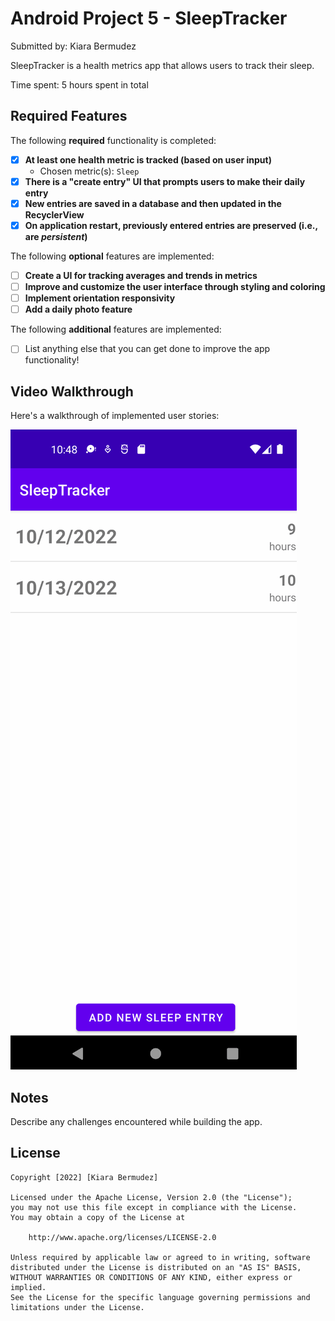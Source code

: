 # Android Project 5 - SleepTracker

Submitted by: Kiara Bermudez

SleepTracker is a health metrics app that allows users to track their sleep.

Time spent: 5 hours spent in total

## Required Features

The following **required** functionality is completed:

- [X] **At least one health metric is tracked (based on user input)**
  - Chosen metric(s): `Sleep`
- [X] **There is a "create entry" UI that prompts users to make their daily entry**
- [X] **New entries are saved in a database and then updated in the RecyclerView**
- [X] **On application restart, previously entered entries are preserved (i.e., are *persistent*)**
 
The following **optional** features are implemented:

- [ ] **Create a UI for tracking averages and trends in metrics**
- [ ] **Improve and customize the user interface through styling and coloring**
- [ ] **Implement orientation responsivity**
- [ ] **Add a daily photo feature**

The following **additional** features are implemented:

- [ ] List anything else that you can get done to improve the app functionality!

## Video Walkthrough

Here's a walkthrough of implemented user stories:

<img src='SleepTracker-demo.gif' title='Video Walkthrough' width='' alt='Video Walkthrough' />


## Notes

Describe any challenges encountered while building the app.

## License

    Copyright [2022] [Kiara Bermudez]

    Licensed under the Apache License, Version 2.0 (the "License");
    you may not use this file except in compliance with the License.
    You may obtain a copy of the License at

        http://www.apache.org/licenses/LICENSE-2.0

    Unless required by applicable law or agreed to in writing, software
    distributed under the License is distributed on an "AS IS" BASIS,
    WITHOUT WARRANTIES OR CONDITIONS OF ANY KIND, either express or implied.
    See the License for the specific language governing permissions and
    limitations under the License.
